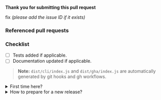 **Thank you for submitting this pull request**

fix _(please add the issue ID if it exists)_

### Referenced pull requests

<!-- Add URLs of all referenced pull requests if they exist. This is only required when making
changes that span multiple kiegroup repositories and depend on each other. -->
<!-- Example:
- https://github.com/kiegroup/droolsjbpm-build-bootstrap/pull/1234
- https://github.com/kiegroup/drools/pull/3000
- https://github.com/kiegroup/optaplanner/pull/899
- etc.
-->

### Checklist
- [ ] Tests added if applicable.
- [ ] Documentation updated if applicable.

> **Note:** `dist/cli/index.js` and `dist/gha/index.js` are automatically generated by git hooks and gh workflows.

<details>
<summary>
First time here?
</summary>

This project follows [git conventional commits](https://gist.github.com/qoomon/5dfcdf8eec66a051ecd85625518cfd13) pattern, therefore the commits should have the following format:

```
<type>(<optional scope>): <subject>
empty separator line
<optional body>
empty separator line
<optional footer>
```

Where the type must be one of `[build, chore, ci, docs, feat, fix, perf, refactor, revert, style, test]`

> **NOTE**: if you are still in a `work in progress` branch and you want to push your changes remotely, consider adding `--no-verify` for both `commit` and `push`, e.g., `git push origin <feat-branch> --no-verify` - this could become useful to push changes where there are still tests failures. Once the pull request is ready, please `amend` the commit and force-push it to keep following the adopted git commit standard. 

</details>

<details>
<summary>
How to prepare for a new release?
</summary>

There is no need to manually update `package.json` version and `CHANGELOG.md` information. This process has been automated in [Prepare Release](./workflows/prepare-release.yml) *Github* workflow.

Therefore whenever enough changes are merged into the `main` branch, one of the maintainers will trigger this workflow that will automatically update `version` and `changelog` based on the commits on the git tree.

More details can be found in [package release](https://github.com/kiegroup/git-backporting/blob/main/README.md#package-release) section of the README.
</details>